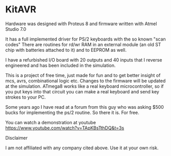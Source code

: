 # KitAVR

Hardware was designed with Proteus 8 and firmware written with Atmel Studio 7.0

It has a full implemented driver for PS/2 keyboards with the so known "scan codes"
There are routines for rd/wr RAM in an external module (an old ST chip with batteries attached to it)
and to EEPROM as well.

I have a refurbished I/O board with 20 outputs and 40 inputs that I reverse engineered and has been
included in the simulation.

This is a project of free time, just made for fun and to get better insight of mcs, avrs, combinational
logic etc. Changes to the firmware will be updated at the simulation. ATmega8 works like a real keyboard
microcontroller, so if you put keys into that circuit you can make a real keyboard and send key strokes to your PC.

Some years ago I have read at a forum from this guy who was asking $500 bucks for implementing the ps/2 routine.
So there it is. For free.

You can watch a demonstration at youtube https://www.youtube.com/watch?v=TApKBsTthDQ&t=3s

Disclaimer

I am not affiliated with any company cited above. Use it at your own risk.
